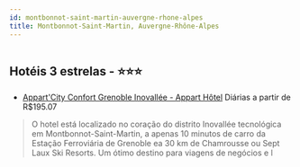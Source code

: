 ```yaml
---
id: montbonnot-saint-martin-auvergne-rhone-alpes
title: Montbonnot-Saint-Martin, Auvergne-Rhône-Alpes
---
```


<center><img src="http://photos.hotelbeds.com/giata/18/185366/185366a_hb_f_001.jpg" alt="" /></center>


## Hotéis 3 estrelas - ⭐️⭐️⭐️

-    [Appart'City Confort Grenoble Inovallée - Appart Hôtel](https://www.hurb.com/hoteis/montbonnot-saint-martin/appart-city-confort-grenoble-inovallee-appart-hotel-JNP-JP254756?cmp=18055) Diárias a partir de R$195.07
   > O hotel está localizado no coração do distrito Inovallée tecnológica em Montbonnot-Saint-Martin, a apenas 10 minutos de carro da Estação Ferroviária de Grenoble ea 30 km de Chamrousse ou Sept Laux Ski Resorts. Um ótimo destino para viagens de negócios e l
